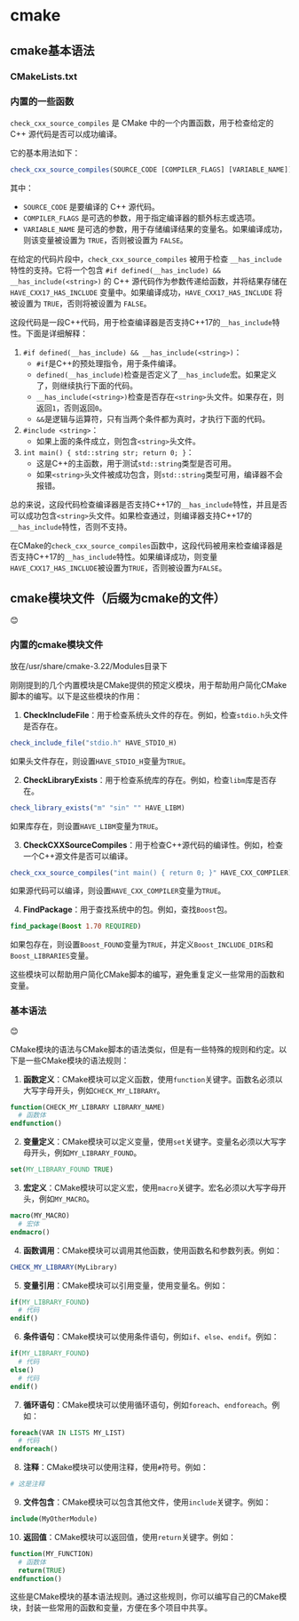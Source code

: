 # cmake

## cmake基本语法

### CMakeLists.txt

### 内置的一些函数

`check_cxx_source_compiles` 是 CMake 中的一个内置函数，用于检查给定的 C++ 源代码是否可以成功编译。

它的基本用法如下：

```cmake
check_cxx_source_compiles(SOURCE_CODE [COMPILER_FLAGS] [VARIABLE_NAME])
```

其中：

- `SOURCE_CODE` 是要编译的 C++ 源代码。
- `COMPILER_FLAGS` 是可选的参数，用于指定编译器的额外标志或选项。
- `VARIABLE_NAME` 是可选的参数，用于存储编译结果的变量名。如果编译成功，则该变量被设置为 `TRUE`，否则被设置为 `FALSE`。

在给定的代码片段中，`check_cxx_source_compiles` 被用于检查 `__has_include` 特性的支持。它将一个包含 `#if defined(__has_include) &&  __has_include(<string>)` 的 C++ 源代码作为参数传递给函数，并将结果存储在 `HAVE_CXX17_HAS_INCLUDE` 变量中。如果编译成功，`HAVE_CXX17_HAS_INCLUDE` 将被设置为 `TRUE`，否则将被设置为 `FALSE`。

这段代码是一段C++代码，用于检查编译器是否支持C++17的`__has_include`特性。下面是详细解释：

1. `#if defined(__has_include) && __has_include(<string>)`：
   * `#if`是C++的预处理指令，用于条件编译。
   * `defined(__has_include)`检查是否定义了`__has_include`宏。如果定义了，则继续执行下面的代码。
   * `__has_include(<string>)`检查是否存在`<string>`头文件。如果存在，则返回`1`，否则返回`0`。
   * `&&`是逻辑与运算符，只有当两个条件都为真时，才执行下面的代码。
2. `#include <string>`：
   * 如果上面的条件成立，则包含`<string>`头文件。
3. `int main() { std::string str; return 0; }`：
   * 这是C++的主函数，用于测试`std::string`类型是否可用。
   * 如果`<string>`头文件被成功包含，则`std::string`类型可用，编译器不会报错。

总的来说，这段代码检查编译器是否支持C++17的`__has_include`特性，并且是否可以成功包含`<string>`头文件。如果检查通过，则编译器支持C++17的`__has_include`特性，否则不支持。

在CMake的`check_cxx_source_compiles`函数中，这段代码被用来检查编译器是否支持C++17的`__has_include`特性。如果编译成功，则变量`HAVE_CXX17_HAS_INCLUDE`被设置为`TRUE`，否则被设置为`FALSE`。

## cmake模块文件（后缀为cmake的文件）

😊

###  内置的cmake模块文件

放在/usr/share/cmake-3.22/Modules目录下

刚刚提到的几个内置模块是CMake提供的预定义模块，用于帮助用户简化CMake脚本的编写。以下是这些模块的作用：

1. **CheckIncludeFile**：用于检查系统头文件的存在。例如，检查`stdio.h`头文件是否存在。
```cmake
check_include_file("stdio.h" HAVE_STDIO_H)
```
如果头文件存在，则设置`HAVE_STDIO_H`变量为`TRUE`。

2. **CheckLibraryExists**：用于检查系统库的存在。例如，检查`libm`库是否存在。
```cmake
check_library_exists("m" "sin" "" HAVE_LIBM)
```
如果库存在，则设置`HAVE_LIBM`变量为`TRUE`。

3. **CheckCXXSourceCompiles**：用于检查C++源代码的编译性。例如，检查一个C++源文件是否可以编译。
```cmake
check_cxx_source_compiles("int main() { return 0; }" HAVE_CXX_COMPILER)
```
如果源代码可以编译，则设置`HAVE_CXX_COMPILER`变量为`TRUE`。

4. **FindPackage**：用于查找系统中的包。例如，查找`Boost`包。
```cmake
find_package(Boost 1.70 REQUIRED)
```
如果包存在，则设置`Boost_FOUND`变量为`TRUE`，并定义`Boost_INCLUDE_DIRS`和`Boost_LIBRARIES`变量。

这些模块可以帮助用户简化CMake脚本的编写，避免重复定义一些常用的函数和变量。

### 基本语法

😊

CMake模块的语法与CMake脚本的语法类似，但是有一些特殊的规则和约定。以下是一些CMake模块的语法规则：

1. **函数定义**：CMake模块可以定义函数，使用`function`关键字。函数名必须以大写字母开头，例如`CHECK_MY_LIBRARY`。
```cmake
function(CHECK_MY_LIBRARY LIBRARY_NAME)
  # 函数体
endfunction()
```
2. **变量定义**：CMake模块可以定义变量，使用`set`关键字。变量名必须以大写字母开头，例如`MY_LIBRARY_FOUND`。
```cmake
set(MY_LIBRARY_FOUND TRUE)
```
3. **宏定义**：CMake模块可以定义宏，使用`macro`关键字。宏名必须以大写字母开头，例如`MY_MACRO`。
```cmake
macro(MY_MACRO)
  # 宏体
endmacro()
```
4. **函数调用**：CMake模块可以调用其他函数，使用函数名和参数列表。例如：
```cmake
CHECK_MY_LIBRARY(MyLibrary)
```
5. **变量引用**：CMake模块可以引用变量，使用变量名。例如：
```cmake
if(MY_LIBRARY_FOUND)
  # 代码
endif()
```
6. **条件语句**：CMake模块可以使用条件语句，例如`if`、`else`、`endif`。例如：
```cmake
if(MY_LIBRARY_FOUND)
  # 代码
else()
  # 代码
endif()
```
7. **循环语句**：CMake模块可以使用循环语句，例如`foreach`、`endforeach`。例如：
```cmake
foreach(VAR IN LISTS MY_LIST)
  # 代码
endforeach()
```
8. **注释**：CMake模块可以使用注释，使用`#`符号。例如：
```cmake
# 这是注释
```
9. **文件包含**：CMake模块可以包含其他文件，使用`include`关键字。例如：
```cmake
include(MyOtherModule)
```
10. **返回值**：CMake模块可以返回值，使用`return`关键字。例如：
```cmake
function(MY_FUNCTION)
  # 函数体
  return(TRUE)
endfunction()
```
这些是CMake模块的基本语法规则。通过这些规则，你可以编写自己的CMake模块，封装一些常用的函数和变量，方便在多个项目中共享。